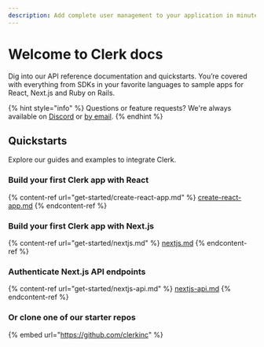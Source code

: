 ```yaml
---
description: Add complete user management to your application in minutes.
---
```


# Welcome to Clerk docs

Dig into our API reference documentation and quickstarts. You’re covered with everything from SDKs in your favorite languages to sample apps for React, Next.js and Ruby on Rails.

{% hint style="info" %}
Questions or feature requests? We're always available  on [Discord](https://discord.gg/tF35UMNRuM) or [by email](mailto:support@clerk.dev).
{% endhint %}

## Quickstarts

Explore our guides and examples to integrate Clerk.

### Build your first Clerk app with React

{% content-ref url="get-started/create-react-app.md" %}
[create-react-app.md](get-started/create-react-app.md)
{% endcontent-ref %}

### Build your first Clerk app with Next.js

{% content-ref url="get-started/nextjs.md" %}
[nextjs.md](get-started/nextjs.md)
{% endcontent-ref %}

### Authenticate Next.js API endpoints

{% content-ref url="get-started/nextjs-api.md" %}
[nextjs-api.md](get-started/nextjs-api.md)
{% endcontent-ref %}

### Or clone one of our starter repos

{% embed url="https://github.com/clerkinc" %}
